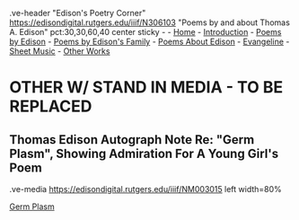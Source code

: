.ve-header "Edison's Poetry Corner" https://edisondigital.rutgers.edu/iiif/N306103 "Poems by and about Thomas A. Edison" pct:30,30,60,40 center sticky - 
    - [Home](/)
    - [Introduction](/introduction)
    - [Poems by Edison](/poems-by-edison)
    - [Poems by Edison's Family](/family-poems)
    - [Poems About Edison](/poems-about-edison)
    - [Evangeline](/evangeline)
    - [Sheet Music](/sheet-music)
    - [Other Works](/other-works)

#  OTHER W/ STAND IN MEDIA - TO BE REPLACED

## Thomas Edison Autograph Note Re: "Germ Plasm", Showing Admiration For A Young Girl's Poem

.ve-media https://edisondigital.rutgers.edu/iiif/NM003015 left width=80%

[Germ Plasm](https://auction.universityarchives.com/auction-lot/thomas-edison-autograph-note-re-germ-plasm-sh_E0B4B17897)